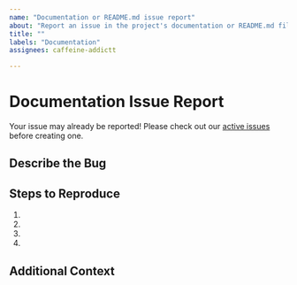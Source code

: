 ```yaml
---
name: "Documentation or README.md issue report"
about: "Report an issue in the project's documentation or README.md file."
title: ""
labels: "Documentation"
assignees: caffeine-addictt

---
```


# Documentation Issue Report
Your issue may already be reported!
Please check out our [active issues](https://github.com/python-thread/thread.ngjx.org/issues) before creating one.

## Describe the Bug
<!--
A clear and concise description of the bug
-->

## Steps to Reproduce
<!--
e.g.:
1. Navigate to docs/x
2. Go to...
3. See error
-->

1.
2.
3.
4.

## Additional Context
<!--
Any other extra context or information
-->